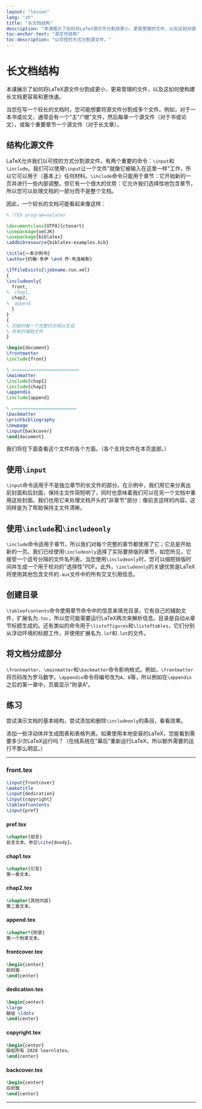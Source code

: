 ```yaml
---
layout: "lesson"
lang: "zh"
title: "长文档结构"
description: "本课展示了如何将LaTeX源文件分割成更小、更易管理的文件，以及这如何使构建长文档更容易和更快速。"
toc-anchor-text: "源文件结构"
toc-description: "以可控的方式分割源文件。"
---
```


# 长文档结构

<script>
runlatex.preincludes = {
 "pre0": {
    "pre1": "front.tex",
    "pre2": "pref.tex",
    "pre3": "chap1.tex",
    "pre4": "chap2.tex",
    "pre5": "append.tex",
    "pre6": "frontcover.tex",
    "pre7": "dedication.tex",
    "pre8": "copyright.tex",
    "pre9": "backcover.tex",
   }
}
</script>

<span
  class="summary">本课展示了如何将LaTeX源文件分割成更小、更易管理的文件，以及这如何使构建长文档更容易和更快速。</span>

当您在写一个较长的文档时，您可能想要将源文件分割成多个文件。例如，对于一本书或论文，通常会有一个"主"/"根"文件，然后每章一个源文件（对于书或论文），或每个重要章节一个源文件（对于长文章）。

## 结构化源文件

LaTeX允许我们以可控的方式分割源文件。有两个重要的命令：`\input`和`\include`。我们可以使用`\input`让一个文件"就像它被输入在这里一样"工作，所以它可以用于（基本上）任何材料。`\include`命令只能用于章节：它开始新的一页并进行一些内部调整。但它有一个很大的优势：它允许我们选择性地包含章节，所以您可以处理文档的一部分而不是整个文档。

因此，一个较长的文档可能看起来像这样：

<!-- pre0 {% raw %} -->
```latex
% !TEX program=xelatex

\documentclass[UTF8]{ctexart}
\usepackage{xeCJK}
\usepackage{biblatex}
\addbibresource{biblatex-examples.bib}

\title{一本示例书}
\author{约翰·多伊 \and 乔·布洛格斯}

\IfFileExists{\jobname.run.xml}
{
\includeonly{
  front,
%  chap1,
  chap2,
%  append
  }
}
{
% 初始时做一个完整的文档以生成
% 所有的辅助文件
}

\begin{document}
\frontmatter
\include{front}

% =========================
\mainmatter
\include{chap1}
\include{chap2}
\appendix
\include{append}

% ========================
\backmatter
\printbibliography
\newpage
\input{backcover}
\end{document}
```
<!-- {% endraw %} -->

我们将在下面查看这个文件的各个方面。（各个支持文件在本页底部。）

## 使用`\input`

`\input`命令适用于不是独立章节的长文件的部分。在示例中，我们用它来分离出前封面和后封面，保持主文件简短明了，同时也意味着我们可以在另一个文档中重用这些封面。我们也用它来处理文档开头的"非章节"部分：像前言这样的内容。这同样是为了帮助保持主文件清晰。

## 使用`\include`和`\includeonly`

`\include`命令适用于章节，所以我们对每个完整的章节都使用了它；它总是开始新的一页。我们已经使用`\includeonly`选择了实际要排版的章节，如您所见，它接受一个逗号分隔的文件名列表。当您使用`\includeonly`时，您可以缩短排版时间并生成一个用于校对的"选择性"PDF。此外，`\includeonly`的关键优势是LaTeX将使用其他包含文件的`.aux`文件中的所有交叉引用信息。

## 创建目录

`\tableofcontents`命令使用章节命令中的信息来填充目录。它有自己的辅助文件，扩展名为`.toc`，所以您可能需要运行LaTeX两次来解析信息。目录是自动从章节标题生成的。还有类似的命令用于`\listoffigures`和`\listoftables`，它们分别从浮动环境的标题工作，并使用扩展名为`.lof`和`.lot`的文件。

## 将文档分成部分

`\frontmatter`、`\mainmatter`和`\backmatter`命令影响格式。例如，`\frontmatter`将页码改为罗马数字。`\appendix`命令将编号改为`A`、`B`等，所以例如在`\appendix`之后的第一章中，页眉显示"附录A"。

## 练习

尝试演示文档的基本结构，尝试添加和删除`\includeonly`的条目，看看效果。

添加一些浮动体并生成图表和表格列表。如果使用本地安装的LaTeX，您能看到需要多少次LaTeX运行吗？（在线系统在"幕后"重新运行LaTeX，所以额外需要的运行不那么明显。）

----

### front.tex
<!-- pre1 {% raw %} -->
```latex
\input{frontcover}
\maketitle
\input{dedication}
\input{copyright}
\tableofcontents
\input{pref}
```
<!-- {% endraw %} -->

#### pref.tex
<!-- pre2 {% raw %} -->
```latex
\chapter{前言}
前言文本。参见\cite{doody}。
```
<!-- {% endraw %} -->

#### chap1.tex
<!-- pre3 {% raw %} -->
```latex
\chapter{引言}
第一章文本。
```
<!-- {% endraw %} -->

#### chap2.tex
<!-- pre4 {% raw %} -->
```latex
\chapter{其他内容}
第二章文本。
```
<!-- {% endraw %} -->

####  append.tex
<!-- pre5 {% raw %} -->
```latex
\chapter*{附录}
第一个附录文本。
```
<!-- {% endraw %} -->

#### frontcover.tex
<!-- pre6 {% raw %} -->
```latex
\begin{center}
前封面
\end{center}
```
<!-- {% endraw %} -->

#### dedication.tex
<!-- pre7 {% raw %} -->
```latex
\begin{center}
\large
献给 \ldots
\end{center}
```
<!-- {% endraw %} -->

#### copyright.tex
<!-- pre8 {% raw %} -->
```latex
\begin{center}
版权所有 2020 learnlatex。
\end{center}
```
<!-- {% endraw %} -->

#### backcover.tex
<!-- pre9 {% raw %} -->
```latex
\begin{center}
后封面
\end{center}
```
<!-- {% endraw %} -->

----
